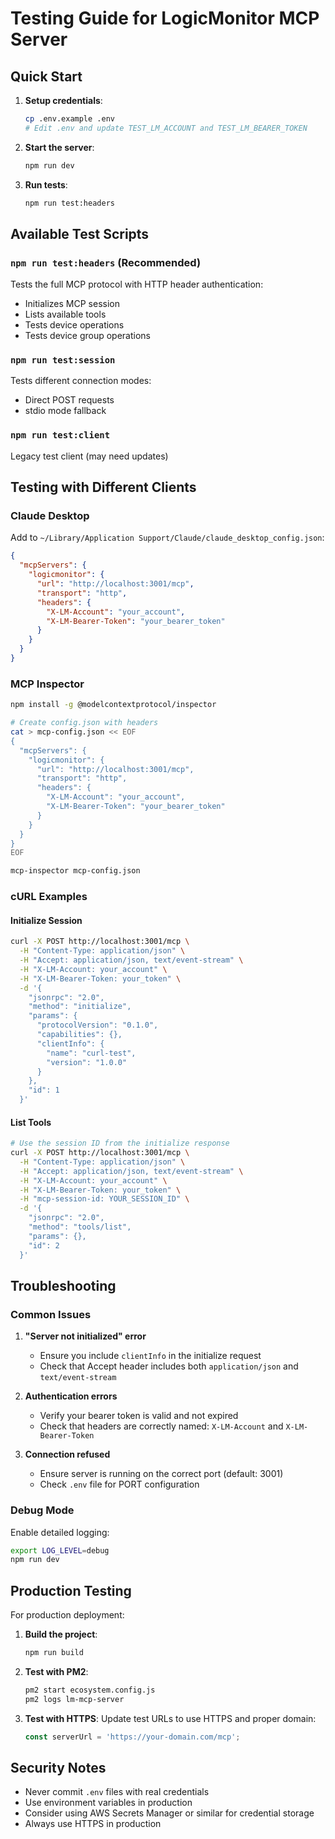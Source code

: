 # Testing Guide for LogicMonitor MCP Server

## Quick Start

1. **Setup credentials**:
   ```bash
   cp .env.example .env
   # Edit .env and update TEST_LM_ACCOUNT and TEST_LM_BEARER_TOKEN
   ```

2. **Start the server**:
   ```bash
   npm run dev
   ```

3. **Run tests**:
   ```bash
   npm run test:headers
   ```

## Available Test Scripts

### `npm run test:headers` (Recommended)
Tests the full MCP protocol with HTTP header authentication:
- Initializes MCP session
- Lists available tools
- Tests device operations
- Tests device group operations

### `npm run test:session`
Tests different connection modes:
- Direct POST requests
- stdio mode fallback

### `npm run test:client`
Legacy test client (may need updates)

## Testing with Different Clients

### Claude Desktop
Add to `~/Library/Application Support/Claude/claude_desktop_config.json`:
```json
{
  "mcpServers": {
    "logicmonitor": {
      "url": "http://localhost:3001/mcp",
      "transport": "http",
      "headers": {
        "X-LM-Account": "your_account",
        "X-LM-Bearer-Token": "your_bearer_token"
      }
    }
  }
}
```

### MCP Inspector
```bash
npm install -g @modelcontextprotocol/inspector

# Create config.json with headers
cat > mcp-config.json << EOF
{
  "mcpServers": {
    "logicmonitor": {
      "url": "http://localhost:3001/mcp",
      "transport": "http", 
      "headers": {
        "X-LM-Account": "your_account",
        "X-LM-Bearer-Token": "your_bearer_token"
      }
    }
  }
}
EOF

mcp-inspector mcp-config.json
```

### cURL Examples

#### Initialize Session
```bash
curl -X POST http://localhost:3001/mcp \
  -H "Content-Type: application/json" \
  -H "Accept: application/json, text/event-stream" \
  -H "X-LM-Account: your_account" \
  -H "X-LM-Bearer-Token: your_token" \
  -d '{
    "jsonrpc": "2.0",
    "method": "initialize",
    "params": {
      "protocolVersion": "0.1.0",
      "capabilities": {},
      "clientInfo": {
        "name": "curl-test",
        "version": "1.0.0"
      }
    },
    "id": 1
  }'
```

#### List Tools
```bash
# Use the session ID from the initialize response
curl -X POST http://localhost:3001/mcp \
  -H "Content-Type: application/json" \
  -H "Accept: application/json, text/event-stream" \
  -H "X-LM-Account: your_account" \
  -H "X-LM-Bearer-Token: your_token" \
  -H "mcp-session-id: YOUR_SESSION_ID" \
  -d '{
    "jsonrpc": "2.0",
    "method": "tools/list",
    "params": {},
    "id": 2
  }'
```

## Troubleshooting

### Common Issues

1. **"Server not initialized" error**
   - Ensure you include `clientInfo` in the initialize request
   - Check that Accept header includes both `application/json` and `text/event-stream`

2. **Authentication errors**
   - Verify your bearer token is valid and not expired
   - Check that headers are correctly named: `X-LM-Account` and `X-LM-Bearer-Token`

3. **Connection refused**
   - Ensure server is running on the correct port (default: 3001)
   - Check `.env` file for PORT configuration

### Debug Mode
Enable detailed logging:
```bash
export LOG_LEVEL=debug
npm run dev
```

## Production Testing

For production deployment:

1. **Build the project**:
   ```bash
   npm run build
   ```

2. **Test with PM2**:
   ```bash
   pm2 start ecosystem.config.js
   pm2 logs lm-mcp-server
   ```

3. **Test with HTTPS**:
   Update test URLs to use HTTPS and proper domain:
   ```javascript
   const serverUrl = 'https://your-domain.com/mcp';
   ```

## Security Notes

- Never commit `.env` files with real credentials
- Use environment variables in production
- Consider using AWS Secrets Manager or similar for credential storage
- Always use HTTPS in production